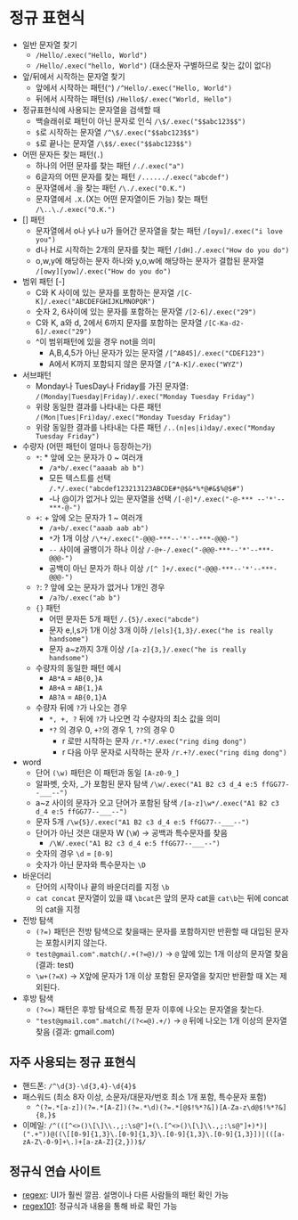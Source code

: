 # 정규 표현식

- 일반 문자열 찾기
  - `/Hello/.exec("Hello, World")`
  - `/Hello/.exec("hello, World")` (대소문자 구별하므로 찾는 값이 없다)
- 앞/뒤에서 시작하는 문자열 찾기
  - 앞에서 시작하는 패턴(`^`) `/^Hello/.exec("Hello, World")`
  - 뒤에서 시작하는 패턴(`$`) `/Hello$/.exec("World, Hello")`
- 정규표현식에 사용되는 문자열을 검색할 때
  - 백슬래쉬로 패턴이 아닌 문자로 인식 `/\$/.exec("$$abc123$$")`
  - `$`로 시작하는 문자열 `/^\$/.exec("$$abc123$$")`
  - `$`로 끝나는 문자열 `/\$$/.exec("$$abc123$$")`
- 어떤 문자든 찾는 패턴(`.`)
  - 하나의 어떤 문자를 찾는 패턴 `/./.exec("a")`
  - 6글자의 어떤 문자를 찾는 패턴 `/....../.exec("abcdef")`
  - 문자열에서 .을 찾는 패턴 `/\./.exec("O.K.")`
  - 문자열에서 `.X.`(X는 어떤 문자열이든 가능) 찾는 패턴 `/\..\./.exec("O.K.")`
- [] 패턴
  - 문자열에서 o나 y나 u가 들어간 문자열을 찾는 패턴 `/[oyu]/.exec("i love you")`
  - d나 H로 시작하는 2개의 문자를 찾는 패턴 `/[dH]./.exec("How do you do")`
  - o,w,y에 해당하는 문자 하나와 y,o,w에 해당하는 문자가 결합된 문자열 `/[owy][yow]/.exec("How do you do")`
- 범위 패턴 [-]
  - C와 K 사이에 있는 문자를 포함하는 문자열 `/[C-K]/.exec("ABCDEFGHIJKLMNOPQR")`
  - 숫자 2, 6사이에 있는 문자를 포함하는 문자열 `/[2-6]/.exec("29")`
  - C와 K, a와 d, 2에서 6까지 문자를 포함하는 문자열 `/[C-Ka-d2-6]/.exec("29")`
  - ^이 범위패턴에 있을 경우 not을 의미
    - A,B,4,5가 아닌 문자가 있는 문자열 `/[^AB45]/.exec("CDEF123")`
    - A에서 K까지 포함되지 않은 문자열 `/[^A-K]/.exec("WYZ")`
- 서브패턴
  - Monday나 TuesDay나 Friday를 가진 문자열: `/(Monday|Tuesday|Friday)/.exec("Monday Tuesday Friday")`
  - 위랑 동일한 결과를 나타내는 다른 패턴 `/(Mon|Tues|Fri)day/.exec("Monday Tuesday Friday")`
  - 위랑 동일한 결과를 나타내는 다른 패턴 `/..(n|es|i)day/.exec("Monday Tuesday Friday")`
- 수량자 (어떤 패턴이 얼마나 등장하는가)
  - `*`: \* 앞에 오는 문자가 0 ~ 여러개
    - `/a*b/.exec("aaaab ab b")`
    - 모든 텍스트를 선택 `/.*/.exec("abcdef123213123ABCDE#*@$&*%*@#&$%@$#")`
    - -나 @이가 없거나 있는 문자열을 선택 `/[-@]*/.exec("-@-*** --'*'-- ***-@-")`
  - `+`: + 앞에 오는 문자가 1 ~ 여러개
    - `/a+b/.exec("aaab aab ab")`
    - `*`가 1개 이상 `/\*+/.exec("-@@@-***--'*'--***-@@@-")`
    - `--` 사이에 골뱅이가 하나 이상 `/-@+-/.exec("-@@@-***--'*'--***-@@@-")`
    - 공백이 아닌 문자가 하나 이상 `/[^ ]+/.exec("-@@@-***--'*'--***-@@@-")`
  - `?`: ? 앞에 오는 문자가 없거나 1개인 경우
    - `/a?b/.exec("ab b")`
  - `{}` 패턴
    - 어떤 문자든 5개 패턴 `/.{5}/.exec("abcde")`
    - 문자 e,l,s가 1개 이상 3개 이하 `/[els]{1,3}/.exec("he is really handsome")`
    - 문자 a~z까지 3개 이상 `/[a-z]{3,}/.exec("he is really handsome")`
  - 수량자의 동일한 패턴 예시
    - `AB*A` = `AB{0,}A`
    - `AB+A` = `AB{1,}A`
    - `AB?A` = `AB{0,1}A`
  - 수량자 뒤에 `?`가 나오는 경우
    - `*, +, ?` 뒤에 `?`가 나오면 각 수량자의 최소 값을 의미
    - `*?` 의 경우 0, `+?`의 경우 1, `??`의 경우 0
      - r 로만 시작하는 문자 `/r.*?/.exec("ring ding dong")`
      - r 다음 아무 문자로 시작하는 문자 `/r.+?/.exec("ring ding dong")`
- word
  - 단어 `(\w)` 패턴은 이 패턴과 동일 `[A-z0-9_]`
  - 알파벳, 숫자, \_가 포함된 문자 탐색 `/\w/.exec("A1 B2 c3 d_4 e:5 ffGG77--___--")`
  - a~z 사이의 문자가 오고 단어가 포함된 탐색 `/[a-z]\w*/.exec("A1 B2 c3 d_4 e:5 ffGG77--___--")`
  - 문자 5개 `/\w{5}/.exec("A1 B2 c3 d_4 e:5 ffGG77--___--")`
  - 단어가 아닌 것은 대문자 W (`\W`) -> 공백과 특수문자를 찾음
    - `/\W/.exec("A1 B2 c3 d_4 e:5 ffGG77--___--")`
  - 숫자의 경우 `\d` = `[0-9]`
  - 숫자가 아닌 문자와 특수문자는 `\D`
- 바운더리
  - 단어의 시작이나 끝의 바운더리를 지정 `\b`
  - `cat concat` 문자열이 있을 떄 `\bcat`은 앞의 문자 cat을 `cat\b`는 뒤에 concat의 cat을 지정
- 전방 탐색
  - `(?=)` 패턴은 전방 탐색으로 찾을때는 문자를 포함하지만 반환할 때 대입된 문자는 포함시키지 않는다.
  - `test@gmail.com".match(/.+(?=@)/)` -> `@` 앞에 있는 1개 이상의 문자열 찾음 (결과: test)
  - `\w+(?=X)` -> X앞에 문자가 1개 이상 포함된 문자열을 찾지만 반환할 때 X는 제외된다.
- 후방 탐색
  - `(?<=)` 패턴은 후방 탐색으로 특정 문자 이후에 나오는 문자열을 찾는다.
  - `"test@gmail.com".match(/(?<=@).+/)` -> `@` 뒤에 나오는 1개 이상의 문자열 찾음 (결과: gmail.com)

## 자주 사용되는 정규 표현식

- 핸드폰: `/^\d{3}-\d{3,4}-\d{4}$`
- 패스워드 (최소 8자 이상, 소문자/대문자/번호 최소 1개 포함, 특수문자 포함)
  - `^(?=.*[a-z])(?=.*[A-Z])(?=.*\d)(?=.*[@$!%*?&])[A-Za-z\d@$!%*?&]{8,}$`
- 이메일: `/^(([^<>()\[\]\\.,;:\s@"]+(\.[^<>()\[\]\\.,;:\s@"]+)*)|(".+"))@((\[[0-9]{1,3}\.[0-9]{1,3}\.[0-9]{1,3}\.[0-9]{1,3}])|(([a-zA-Z\-0-9]+\.)+[a-zA-Z]{2,}))$/`

## 정규식 연습 사이트

- [regexr](https://regexr.com/): UI가 훨씬 깔끔. 설명이나 다른 사람들의 패턴 확인 가능
- [regex101](https://regex101.com/): 정규식과 내용을 통해 바로 확인 가능

